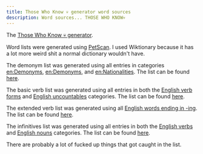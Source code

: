 ```yaml
---
title: Those Who Know 💀 generator word sources
description: Word sources... THOSE WHO KNOW💀
---
```


The [Those Who Know 💀 generator](/thosewhoknow).

Word lists were generated using [PetScan](https://en.wikipedia.org/wiki/Wikipedia:PetScan). I used Wiktionary because it has a lot more weird shit a normal dictionary wouldn't have.

The demonym list was generated using all entries in categories [en:Demonyms](https://en.wiktionary.org/wiki/Category:en:Demonyms), [en:Demonyms](https://en.wiktionary.org/wiki/Category:en:Demonyms), and [en:Nationalities](https://en.wiktionary.org/wiki/Category:en:Nationalities). The list can be found [here](/thosewhoknow/demonyms.js).

The basic verb list was generated using all entries in both the [English verb forms](https://en.wiktionary.org/wiki/Category:English_verb_forms) and [English uncountables](https://en.wiktionary.org/wiki/Category:English_uncountables) categories. The list can be found [here](/thosewhoknow/verbs.js).

The extended verb list was generated using all [English words ending in -ing](https://en.wiktionary.org/wiki/Category:English_terms_suffixed_with_-ing). The list can be found [here](/thosewhoknow/verbsExt.js).

The infinitives list was generated using all entries in both the [English verbs](https://en.wiktionary.org/wiki/Category:English_verbs) and [English nouns](https://en.wiktionary.org/wiki/Category:English_nouns) categories. The list can be found [here](/thosewhoknow/infinitives.js).

There are probably a lot of fucked up things that got caught in the list.